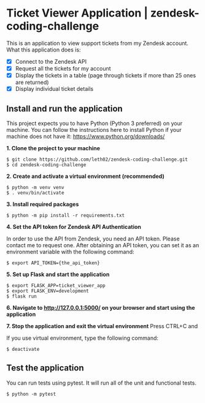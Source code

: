 # Ticket Viewer Application | zendesk-coding-challenge
This is an application to view support tickets from my Zendesk account. What this application does is:
- [x] Connect to the Zendesk API
- [x] Request all the tickets for my account
- [x] Display the tickets in a table (page through tickets if more than 25 ones are returned)
- [x] Display individual ticket details

## Install and run the application
This project expects you to have Python (Python 3 preferred) on your machine. You can follow the instructions here to install Python if your machine does not have it: https://www.python.org/downloads/

**1. Clone the project to your machine**
```
$ git clone https://github.com/leth02/zendesk-coding-challenge.git
$ cd zendesk-coding-challenge
```
**2. Create and activate a virtual environment (recommended)**
```
$ python -m venv venv
$ . venv/bin/activate
```

**3. Install required packages**
```
$ python -m pip install -r requirements.txt
```

**4. Set the API token for Zendesk API Authentication**

In order to use the API from Zendesk, you need an API token. Please contact me to request one.
After obtaining an API token, you can set it as an environment variable with the following command:

```
$ export API_TOKEN={the_api_token}
```

**5. Set up Flask and start the application**
```
$ export FLASK_APP=ticket_viewer_app
$ export FLASK_ENV=development
$ flask run
```

**6. Navigate to http://127.0.0.1:5000/ on your browser and start using the application**

**7. Stop the application and exit the virtual environment**
Press CTRL+C and

If you use virtual environment, type the following command:
```
$ deactivate
```

## Test the application
You can run tests using pytest. It will run all of the unit and functional tests.
```
$ python -m pytest
```


